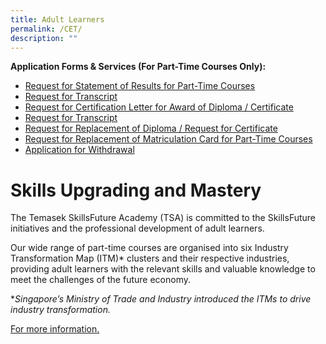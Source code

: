 ```yaml
---
title: Adult Learners
permalink: /CET/
description: ""
---
```

**Application Forms & Services (For Part-Time Courses Only):**

* [Request for Statement of Results for Part-Time Courses](https://forms.office.com/r/EdPFL3J5RT)
* [Request for Transcript](https://forms.office.com/r/bNTMhftBM2)
* [Request for Certification Letter for Award of Diploma / Certificate](https://forms.office.com/r/DsytRFBsLV)
* [Request for Transcript](https://forms.office.com/r/bNTMhftBM2)
* [Request for Replacement of Diploma / Request for Certificate](https://forms.office.com/r/v5ysN45MAM)
* [Request for Replacement of Matriculation Card for Part-Time Courses](https://forms.office.com/r/3tj1FVZJq7)
* [Application for Withdrawal](https://forms.office.com/r/MpaFxK42wi)

# Skills Upgrading and Mastery
The Temasek SkillsFuture Academy (TSA) is committed to the SkillsFuture initiatives and the professional development of adult learners.
 

Our wide range of part-time courses are organised into six Industry Transformation Map (ITM)* clusters and their respective industries, providing adult learners with the relevant skills and valuable knowledge to meet the challenges of the future economy.

**Singapore’s Ministry of Trade and Industry introduced the ITMs to drive industry transformation.*

[For more information. ](https://www.tp.edu.sg/landing/adult-learners.html)